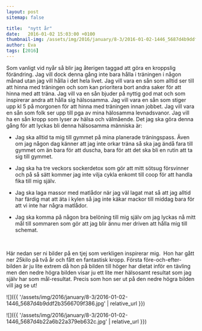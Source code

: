 ```yaml
---
layout: post
sitemap: false

title:  "nytt år"
date:   2016-01-02 15:03:00 +0100
thumbnail-img: /assets/img/2016/january/8-3/2016-01-02-1446_5687d4b9ddf2b3566709f386.jpg
author: Eva
tags: [2016]
---
```


Som vanligt vid nyår så blir jag återigen taggad att göra en kroppslig förändring. Jag vill dock denna gång inte bara hålla i träningen i någon månad utan jag vill hålla i det hela livet. Jag vill vara en sån som alltid ser till att hinna med träningen och som kan prioritera bort andra saker för att hinna med att träna. Jag vill va en sån bjuder på nyttig god mat och som inspirerar andra att hålla sig hälsosamma. Jag vill vara en sån som stiger upp kl 5 på morgonen för att hinna med träningen innan jobbet. Jag vill vara en sån som folk ser upp till pga av mina hälosamma levnadsvanor. Jag vill ha en sån kropp som lyser av hälsa och välmående. Det jag ska göra denna gång för att lyckas bli denna hälsosamma människa är: 

* Jag ska alltid ta mig till gymmet på mina planerade träningspass. Även om jag någon dag känner att jag inte orkar träna så ska jag ändå fara till gymmet om än bara för att duscha, bara för att det ska bli en rutin att ta sig till gymmet. 




* Jag ska ha tre veckors sockerdetox som gör att mitt sötsug försvinner och på så sätt kommer jag inte vilja cykla enkomt till coop för att handla fika till mig själv.

* Jag ska laga massor med matlådor när jag väl lagat mat så att jag alltid har färdig mat att äta i kylen så jag inte käkar mackor till middag bara för att vi inte har några matlådor. 

* Jag ska komma på någon bra belöning till mig själv om jag lyckas nå mitt mål till sommaren som gör att jag blir ännu mer driven att hålla mig till schemat. 




 




Här nedan ser ni bilder på en tjej som verkligen inspirerar mig.  Hon har gått ner 25kilo på två år och fått en fantastisk kropp. Första före-och-efter-bilden är ju lite extrem då hon på bilden till höger har dietat inför en tävling men den nedre högra bilden visar ju ett lite mer hälsosamt resultat som jag själv har som mål-resultat. Precis som hon ser ut på den nedre högra bilden vill jag se ut!

![]({{ '/assets/img/2016/january/8-3/2016-01-02-1446_5687d4b9ddf2b3566709f386.jpg'  | relative_url }})

![]({{ '/assets/img/2016/january/8-3/2016-01-02-1446_5687d4b22a6b22a379eb632c.jpg'  | relative_url }})

